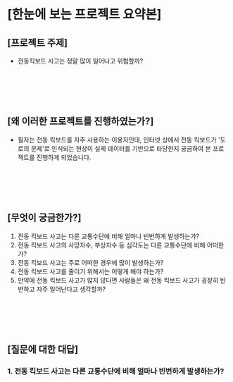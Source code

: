 # [한눈에 보는 프로젝트 요약본]


## [프로젝트 주제]
- 전동킥보드 사고는 정말 많이 일어나고 위험할까?

<br/></br>
<br/></br>

## [왜 이러한 프로젝트를 진행하였는가?]
- 필자는 전동 킥보드를 자주 사용하는 이용자인데, 인터넷 상에서 전동 킥보드가 '도로의 문제'로 인식되는 현상이 실제 데이터를 기반으로 타당한지 궁금하여 본 프로젝트를 진행하게 되었습니다.

<br/></br>
<br/></br>

## [무엇이 궁금한가?]
1. 전동 킥보드 사고는 다른 교통수단에 비해 얼마나 빈번하게 발생하는가?
2. 전동 킥보드 사고의 사망자수, 부상자수 등 심각도는 다른 교통수단에 비해 어떠한가?
3. 전동 킥보드 사고는 주로 어떠한 경우에 많이 발생하는가?
4. 전동 킥보드 사고를 줄이기 위해서는 어떻게 해야 하는가?
5. 만약에 전동 킥보드 사고가 많지 않다면 사람들은 왜 전동 킥보드 사고가 굉장히 빈번하고 자주 일어난다고 생각할까?

<br/></br>
<br/></br>

## [질문에 대한 대답]
### 1. 전동 킥보드 사고는 다른 교통수단에 비해 얼마나 빈번하게 발생하는가?

